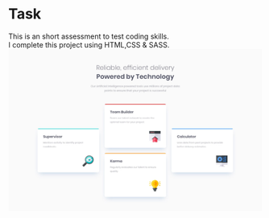 # Task
This is an short assessment to test coding skills. <br/>
I complete this project using HTML,CSS & SASS.
![GitHub Logo](/design/desktop-design.jpg)

